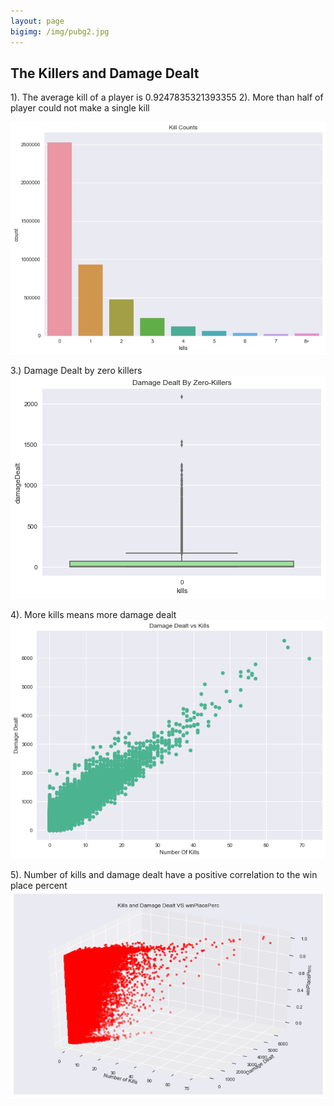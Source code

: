 ```yaml
---
layout: page
bigimg: /img/pubg2.jpg
---
```


## The Killers and Damage Dealt
1). The average kill of a player is 0.9247835321393355
2). More than half of player could not make a single kill

![GW Data Science logo](/img/image_1.png)


3.) Damage Dealt by zero killers 
![GW Data Science logo](/img/image_2.png)

4). More kills means more damage dealt
![GW Data Science logo](/img/image_3.png)

5). Number of kills and damage dealt have a positive correlation to the win place percent
![GW Data Science logo](/img/image_5.png)


